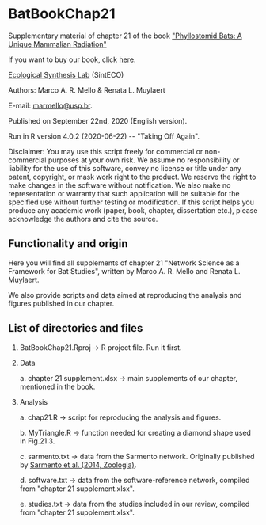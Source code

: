 # BatBookChap21

Supplementary material of chapter 21 of the book ["Phyllostomid Bats: A Unique Mammalian Radiation"](https://amzn.to/2FIKcAQ)

If you want to buy our book, click [here](https://amzn.to/2FIKcAQ).

[Ecological Synthesis Lab](https://marcomellolab.wordpress.com) (SintECO)

Authors: Marco A. R. Mello & Renata L. Muylaert

E-mail: marmello@usp.br.  

Published on September 22nd, 2020 (English version).

Run in R version 4.0.2 (2020-06-22) -- "Taking Off Again".

Disclaimer: You may use this script freely for commercial or non-commercial purposes at your own risk. We assume no responsibility or liability for the use of this software, convey no license or title under any patent, copyright, or mask work right to the product. We reserve the right to make changes in the software without notification. We also make no representation or warranty that such application will be suitable for the specified use without further testing or modification. If this script helps you produce any academic work (paper, book, chapter, dissertation etc.), please acknowledge the authors and cite the source.


## Functionality and origin

Here you will find all supplements of chapter 21 "Network Science as a Framework for Bat Studies", written by Marco A. R. Mello and Renata L. Muylaert.

We also provide scripts and data aimed at reproducing the analysis and figures published in our chapter.


## List of directories and files

1. BatBookChap21.Rproj -> R project file. Run it first.

2. Data

    a. chapter 21 supplement.xlsx -> main supplements of our chapter, mentioned in the book.
  
3. Analysis
 
    a. chap21.R -> script for reproducing the analysis and figures.
    
    b. MyTriangle.R -> function needed for creating a diamond shape used in Fig.21.3.
    
    c. sarmento.txt -> data from the Sarmento network. Originally published by [Sarmento et al. (2014, Zoologia)](http://dx.doi.org/10.1590/S1984-46702014000300006).
    
    d. software.txt -> data from the software-reference network, compiled from "chapter 21 supplement.xlsx".
    
    e. studies.txt -> data from the studies included in our review, compiled from "chapter 21 supplement.xlsx".
